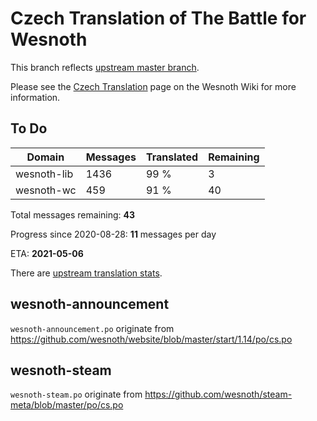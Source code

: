 # Czech Translation of The Battle for Wesnoth

This branch reflects [upstream master branch](https://github.com/wesnoth/wesnoth/tree/master).

Please see the [Czech Translation](https://wiki.wesnoth.org/CzechTranslation) page on the Wesnoth Wiki for more information.

## To Do

Domain | Messages | Translated | Remaining
------ | -------- | ---------- | ---------
wesnoth-lib | 1436 | 99 % | 3
wesnoth-wc | 459 | 91 % | 40

Total messages remaining: **43**

Progress since 2020-08-28: **11** messages per day

ETA: **2021-05-06**

There are [upstream translation stats](https://www.wesnoth.org/gettext/?view=langs&version=master&lang=cs).

## wesnoth-announcement
`wesnoth-announcement.po` originate from https://github.com/wesnoth/website/blob/master/start/1.14/po/cs.po

## wesnoth-steam
`wesnoth-steam.po` originate from https://github.com/wesnoth/steam-meta/blob/master/po/cs.po
